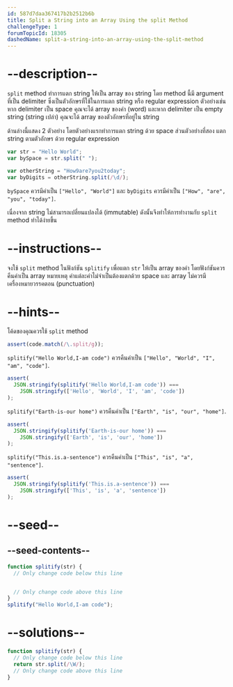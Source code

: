 ```yaml
---
id: 587d7daa367417b2b2512b6b
title: Split a String into an Array Using the split Method
challengeType: 1
forumTopicId: 18305
dashedName: split-a-string-into-an-array-using-the-split-method
---
```


# --description--

`split` method ทำการแตก string ให้เป็น array ของ string โดย method นี้มี argument ที่เป็น delimiter ซึ่งเป็นตัวอักษรที่ใช้ในการแตก string หรือ regular expression ตัวอย่างเช่น หาก delimiter เป็น space คุณจะได้ array ของคำ (word) และหาก delimiter เป็น empty string (string เปล่า) คุณจะได้ array ของตัวอักษรที่อยู่ใน string

ด้านล่างนี้แสดง 2 ตัวอย่าง โดยตัวอย่างแรกทำการแตก string ด้วย space ส่วนตัวอย่างที่สอง แตก string ตามตัวอักษร ด้วย regular expression

```js
var str = "Hello World";
var bySpace = str.split(" ");

var otherString = "How9are7you2today";
var byDigits = otherString.split(/\d/);
```

`bySpace` ควรมีค่าเป็น `["Hello", "World"]` และ `byDigits` ควรมีค่าเป็น `["How", "are", "you", "today"]`.

เนื่องจาก string ไม่สามารถเปลี่ยนแปลงได้ (immutable) ดังนั้นจึงทำให้การทำงานกับ `split` method ทำได้ง่ายขึ้น

# --instructions--

จงใช้ `split` method ในฟังก์ชัน `splitify` เพื่อแตก `str` ให้เป็น array ของคำ โดยฟังก์ชันควรคืนค่าเป็น array 
หมายเหตุ คำแต่ละคำไม่จำเป็นต้องแตกด้วย space และ array ไม่ควรมีเครื่องหมายวรรคตอน (punctuation)

# --hints--

โค้ดของคุณควรใช้ `split` method

```js
assert(code.match(/\.split/g));
```

`splitify("Hello World,I-am code")` ควรคืนค่าเป็น `["Hello", "World", "I", "am", "code"]`.

```js
assert(
  JSON.stringify(splitify('Hello World,I-am code')) ===
    JSON.stringify(['Hello', 'World', 'I', 'am', 'code'])
);
```

`splitify("Earth-is-our home")` ควรคืนค่าเป็น `["Earth", "is", "our", "home"]`.

```js
assert(
  JSON.stringify(splitify('Earth-is-our home')) ===
    JSON.stringify(['Earth', 'is', 'our', 'home'])
);
```

`splitify("This.is.a-sentence")` ควรคืนค่าเป็น `["This", "is", "a", "sentence"]`.

```js
assert(
  JSON.stringify(splitify('This.is.a-sentence')) ===
    JSON.stringify(['This', 'is', 'a', 'sentence'])
);
```

# --seed--

## --seed-contents--

```js
function splitify(str) {
  // Only change code below this line


  // Only change code above this line
}
splitify("Hello World,I-am code");
```

# --solutions--

```js
function splitify(str) {
  // Only change code below this line
  return str.split(/\W/);
  // Only change code above this line
}
```
